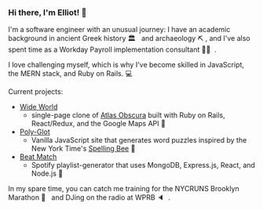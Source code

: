 ### Hi there, I'm Elliot! 👋

I'm a software engineer with an unusual journey: I have an academic background in ancient Greek history 🏛️ &nbsp; and archaeology ⛏️&nbsp;, and I've also spent time as a Workday Payroll implementation consultant 👨‍💼 &nbsp;.

I love challenging myself, which is why I've become skilled in JavaScript, the MERN stack, and Ruby on Rails. 💻 &nbsp;

Current projects:
* [Wide World](https://github.com/elliot-wilson/WideWorld)
    * single-page clone of [Atlas Obscura](https://www.atlasobscura.com/) built with Ruby on Rails, React/Redux, and the Google Maps API 🧭 &nbsp;
* [Poly-Glot](https://github.com/elliot-wilson/poly-glot)
    * Vanilla JavaScript site that generates word puzzles inspired by the New York Time's [Spelling Bee](https://www.nytimes.com/puzzles/spelling-bee) 🐝 &nbsp;
* [Beat Match](https://github.com/FarzamA/BeatMatch)
    * Spotify playlist-generator that uses MongoDB, Express.js, React, and Node.js 🎵 &nbsp;

In my spare time, you can catch me training for the NYCRUNS Brooklyn Marathon 🏃 &nbsp; and DJing on the radio at WPRB 🔈 &nbsp;.

<!--
**elliot-wilson/elliot-wilson** is a ✨ _special_ ✨ repository because its `README.md` (this file) appears on your GitHub profile.

Here are some ideas to get you started:

- 🔭 I’m currently working on ...
- 🌱 I’m currently learning ...
- 👯 I’m looking to collaborate on ...
- 🤔 I’m looking for help with ...
- 💬 Ask me about ...
- 📫 How to reach me: ...
- 😄 Pronouns: ...
- ⚡ Fun fact: ...
-->
